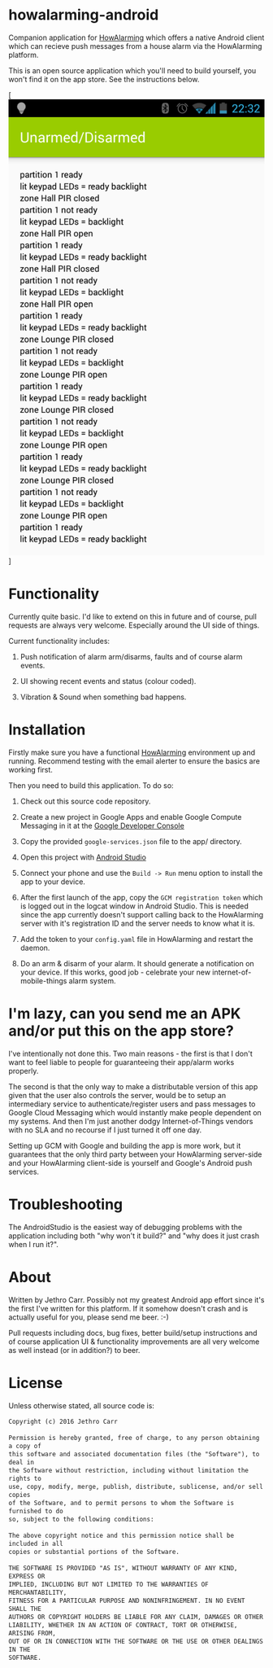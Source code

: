 # howalarming-android

Companion application for [HowAlarming](https://github.com/jethrocarr/howalarming)
which offers a native Android client which can recieve push messages from a
house alarm via the HowAlarming platform.

This is an open source application which you'll need to build yourself, you
won't find it on the app store. See the instructions below.

[![Current Version Screenshot](https://raw.githubusercontent.com/jethrocarr/howalarming-android/master/docs/Screenshot_2016-01-11-22-32-15.png)]


# Functionality

Currently quite basic. I'd like to extend on this in future and of course, pull
requests are always very welcome. Especially around the UI side of things.

Current functionality includes:

1. Push notification of alarm arm/disarms, faults and of course alarm events.

2. UI showing recent events and status (colour coded).

3. Vibration & Sound when something bad happens.


# Installation

Firstly make sure you have a functional [HowAlarming](https://github.com/jethrocarr/howalarming)
environment up and running. Recommend testing with the email alerter to ensure
the basics are working first.

Then you need to build this application. To do so:

1. Check out this source code repository.

2. Create a new project in Google Apps and enable Google Compute Messaging in it at the [Google Developer Console](https://developers.google.com/mobile/add?platform=android&cntapi=gcm&cnturl=https:%2F%2Fdevelopers.google.com%2Fcloud-messaging%2Fandroid%2Fclient&cntlbl=Continue%20Adding%20GCM%20Support&%3Fconfigured%3Dtrue)

3. Copy the provided `google-services.json` file to the app/ directory.

4. Open this project with [Android Studio](http://developer.android.com/sdk/index.html)

5. Connect your phone and use the `Build -> Run` menu option to install the app
   to your device.

6. After the first launch of the app, copy the `GCM registration token` which is
   logged out in the logcat window in Android Studio. This is needed since the
   app currently doesn't support calling back to the HowAlarming server with it's
   registration ID and the server needs to know what it is.

7. Add the token to your `config.yaml` file in HowAlarming and restart the
   daemon.

8. Do an arm & disarm of your alarm. It should generate a notification on your
   device. If this works, good job - celebrate your new
   internet-of-mobile-things alarm system.


# I'm lazy, can you send me an APK and/or put this on the app store?

I've intentionally not done this. Two main reasons - the first is that I don't
want to feel liable to people for guaranteeing their app/alarm works properly.

The second is that the only way to make a distributable version of this app
given that the user also controls the server, would be to setup an intermediary
service to authenticate/register users and pass messages to Google Cloud
Messaging which would instantly make people dependent on my systems. And then
I'm just another dodgy Internet-of-Things vendors with no SLA and no recourse if
I just turned it off one day.

Setting up GCM with Google and building the app is more work, but it guarantees
that the only third party between your HowAlarming server-side and your
HowAlarming client-side is yourself and Google's Android push services.


# Troubleshooting

The AndroidStudio is the easiest way of debugging problems with the application
including both "why won't it build?" and "why does it just crash when I run it?".


# About

Written by Jethro Carr. Possibly not my greatest Android app effort since it's
the first I've written for this platform. If it somehow doesn't crash and is
actually useful for you, please send me beer. :-)

Pull requests including docs, bug fixes, better build/setup instructions and of
course application UI & functionality improvements are all very welcome as well
instead (or in addition?) to beer.


# License

Unless otherwise stated, all source code is:

    Copyright (c) 2016 Jethro Carr

    Permission is hereby granted, free of charge, to any person obtaining a copy of
    this software and associated documentation files (the "Software"), to deal in
    the Software without restriction, including without limitation the rights to
    use, copy, modify, merge, publish, distribute, sublicense, and/or sell copies
    of the Software, and to permit persons to whom the Software is furnished to do
    so, subject to the following conditions:

    The above copyright notice and this permission notice shall be included in all
    copies or substantial portions of the Software.

    THE SOFTWARE IS PROVIDED "AS IS", WITHOUT WARRANTY OF ANY KIND, EXPRESS OR
    IMPLIED, INCLUDING BUT NOT LIMITED TO THE WARRANTIES OF MERCHANTABILITY,
    FITNESS FOR A PARTICULAR PURPOSE AND NONINFRINGEMENT. IN NO EVENT SHALL THE
    AUTHORS OR COPYRIGHT HOLDERS BE LIABLE FOR ANY CLAIM, DAMAGES OR OTHER
    LIABILITY, WHETHER IN AN ACTION OF CONTRACT, TORT OR OTHERWISE, ARISING FROM,
    OUT OF OR IN CONNECTION WITH THE SOFTWARE OR THE USE OR OTHER DEALINGS IN THE
    SOFTWARE.
